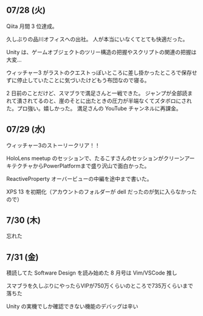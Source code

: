 ## 07/28 (火)

Qiita 月間 3 位達成。

久しぶりの品川オフィスへの出社。
人が本当にいなくてとても快適だった。

Unity は、ゲームオブジェクトのツリー構造の把握やスクリプトの関連の把握は大変…

ウィッチャー3 がラストのクエストっぽいところに差し掛かったところで保存せずに停止していたことに気づいたけどもう布団なので寝る。

2 日前のことだけど、スマブラで満足さんと一戦できた。
ジャンプが全部読まれて潰されてるのと、崖のそとに出たときの圧力が半端なくてズタボロにされた。プロ強い。嬉しかった。
満足さんの YouTube チャンネルに再課金。

## 07/29 (水)

ウィッチャー3のストーリークリア！！

HoloLens meetup のセッションで、たるこすさんのセッションがクリーンアーキテクチャからPowerPlatformまで盛り沢山で面白かった。

ReactiveProperty オーバービューの中編を途中まで書いた。

XPS 13 を初期化（アカウントのフォルダーが dell だったのが気に入らなかったので）

## 7/30 (木)

忘れた

## 7/31 (金)

積読してた Software Design を読み始めた
8 月号は Vim/VSCode 推し

スマブラを久しぶりにやったらVIPが750万くらいのところで735万くらいまで落ちた

Unity の実機でしか確認できない機能のデバッグは辛い
